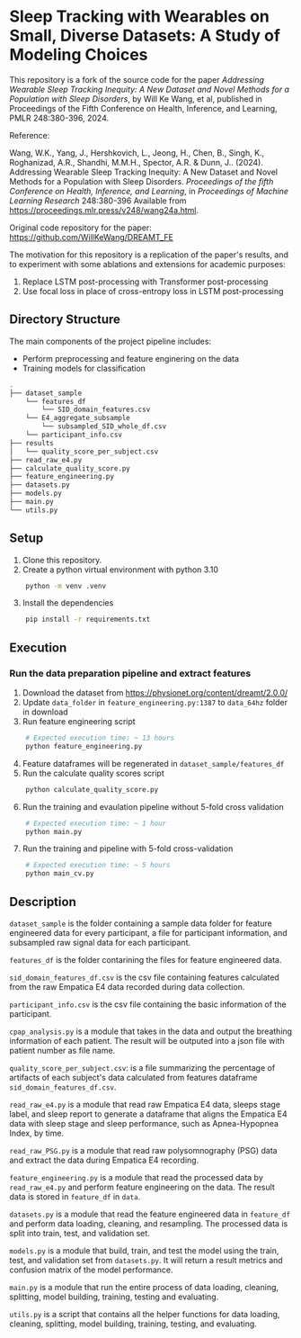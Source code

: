# Sleep Tracking with Wearables on Small, Diverse Datasets: A Study of Modeling Choices

This repository is a fork of the source code for the paper _Addressing Wearable Sleep Tracking Inequity: A New Dataset and Novel Methods for a Population with Sleep Disorders_, by Will Ke Wang, et al, published in Proceedings of the Fifth Conference on Health, Inference, and Learning, PMLR 248:380-396, 2024.

Reference:

Wang, W.K., Yang, J., Hershkovich, L., Jeong, H., Chen, B., Singh, K., Roghanizad, A.R., Shandhi, M.M.H., Spector, A.R. &amp; Dunn, J.. (2024). Addressing Wearable Sleep Tracking Inequity: A New Dataset and Novel Methods for a Population with Sleep Disorders. <i>Proceedings of the fifth Conference on Health, Inference, and Learning</i>, in <i>Proceedings of Machine Learning Research</i> 248:380-396 Available from https://proceedings.mlr.press/v248/wang24a.html.

Original code repository for the paper: https://github.com/WillKeWang/DREAMT_FE

The motivation for this repository is a replication of the paper's results, and to experiment with some ablations and extensions for academic purposes:

1. Replace LSTM post-processing with Transformer post-processing
2. Use focal loss in place of cross-entropy loss in LSTM post-processing

## Directory Structure

The main components of the project pipeline includes: 
* Perform preprocessing and feature enginering on the data
* Training models for classification

```bash
.
├── dataset_sample
    └── features_df
        └── SID_domain_features.csv
    └── E4_aggregate_subsample
        └── subsampled_SID_whole_df.csv
    └── participant_info.csv
├── results
│   └── quality_score_per_subject.csv
├── read_raw_e4.py
├── calculate_quality_score.py
├── feature_engineering.py
├── datasets.py
├── models.py
├── main.py
└── utils.py

```

## Setup

1. Clone this repository.
2. Create a python virtual environment with python 3.10
```sh
    python -m venv .venv
```
3. Install the dependencies
```sh
    pip install -r requirements.txt
```

## Execution

### Run the data preparation pipeline and extract features
1. Download the dataset from https://physionet.org/content/dreamt/2.0.0/
2. Update `data_folder` in `feature_engineering.py:1387` to `data_64hz` folder in download
3. Run feature engineering script
```sh
    # Expected execution time: ~ 13 hours
    python feature_engineering.py
``` 
4. Feature dataframes will be regenerated in `dataset_sample/features_df`
5. Run the calculate quality scores script
```sh
    python calculate_quality_score.py
```
6. Run the training and evaulation pipeline without 5-fold cross validation
```sh
    # Expected execution time: ~ 1 hour
    python main.py
```
7. Run the training and pipeline with 5-fold cross-validation
```sh
    # Expected execution time: ~ 5 hours
    python main_cv.py
```

## Description
`dataset_sample` is the folder containing a sample data folder for feature engineered data for every participant, a file for participant information, and subsampled raw signal data for each participant.  

`features_df` is the folder contarining the files for feature engineered data.  

`sid_domain_features_df.csv` is the csv file containing features calculated from the raw Empatica E4 data recorded during data collection.  

`participant_info.csv` is the csv file containing the basic information of the participant. 

`cpap_analysis.py` is a module that takes in the data and output the breathing information of each patient. The result will be outputed into a json file with patient number as file name.  

`quality_score_per_subject.csv`: is a file summarizing the percentage of artifacts of each subject's data calculated from features dataframe `sid_domain_features_df.csv`.   

`read_raw_e4.py` is a module that read raw Empatica E4 data, sleeps stage label, and sleep report to generate a dataframe that aligns the Empatica E4 data with sleep stage and sleep performance, such as Apnea-Hypopnea Index, by time.  

`read_raw_PSG.py` is a module that read raw polysomnography (PSG) data and extract the data during Empatica E4 recording.  

`feature_engineering.py` is a module that read the processed data by `read_raw_e4.py` and perform feature engineering on the data. The result data is stored in `feature_df` in `data`. 

`datasets.py` is a module that read the feature engineered data in `feature_df` and perform data loading, cleaning, and resampling. The processed data is split into train, test, and validation set.  

`models.py` is a module that build, train, and test the model using the train, test, and validation set from `datasets.py`. It will return a result metrics and confusion matrix of the model performance.  

`main.py` is a module that run the entire process of data loading, cleaning, splitting, model building, training, testing and evaluating.  

`utils.py` is a script that contains all the helper functions for data loading, cleaning, splitting, model building, training, testing, and evaluating.
